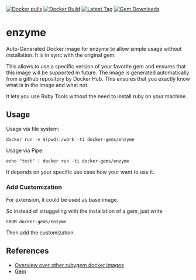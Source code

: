 [![Docker pulls](https://img.shields.io/docker/pulls/rubygem/enzyme.svg)](https://hub.docker.com/r/rubygem/enzyme/)
[![Docker Build](https://img.shields.io/docker/automated/rubygem/enzyme.svg)](https://hub.docker.com/r/rubygem/enzyme/)
[![Latest Tag](https://img.shields.io/github/tag/docker-rubygem/enzyme.svg)](https://hub.docker.com/r/rubygem/enzyme/)
[![Gem Downloads](https://img.shields.io/gem/dt/enzyme.svg)](https://rubygems.org/gems/enzyme/)
# enzyme

Auto-Generated Docker image for enzyme to allow simple usage without installation.
It is in sync with the original gem.

This allows to use a specific version of your favorite gem and ensures that this image will be supported in future.
The image is generated automatically from a github repository by Docker Hub.
This ensures that you exactly know what is in the image and what not.

It lets you use Ruby Tools without the need to install ruby on your machine.

## Usage

Usage via file system:

`docker run -v $(pwd):/work -ti docker-gems/enzyme`

Usage via Pipe:

`echo "test" | docker run -ti docker-gems/enzyme`

It depends on your specific use case how your want to use it.

### Add Customization

For extension, it could be used as base image.

So instead of struggeling with the installation of a gem, just write

`FROM docker-gems/enzyme`

Then add the customization.

## References

 - [Overview over other rubygem docker images](https://github.com/thinkbot/docker-rubygem)
 - [Gem](https://rubygems.org/gems/enzyme/)
